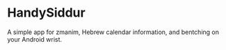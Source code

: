# HandySiddur
A simple app for zmanim, Hebrew calendar information, and bentching on your Android wrist. 
